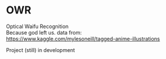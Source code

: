# OWR
Optical Waifu Recognition <br>
Because god left us.
data from: https://www.kaggle.com/mylesoneill/tagged-anime-illustrations

Project (still) in development
